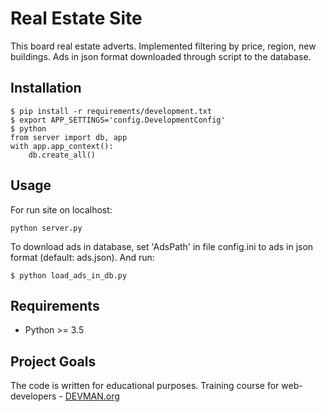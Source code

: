# Real Estate Site

This board real estate adverts. Implemented filtering by price, region, new buildings.
Ads in json format downloaded through script to the database.

## Installation

```
$ pip install -r requirements/development.txt
$ export APP_SETTINGS='config.DevelopmentConfig'
$ python
from server import db, app
with app.app_context():
    db.create_all()
```

## Usage

For run site on localhost:
```
python server.py
```
To download ads in database, set 'AdsPath' in file config.ini to ads in json format (default: ads.json).
And run:
```
$ python load_ads_in_db.py
```

## Requirements

- Python >= 3.5

## Project Goals

The code is written for educational purposes. Training course for web-developers - [DEVMAN.org](https://devman.org)
